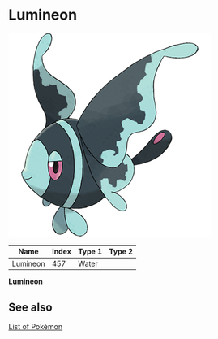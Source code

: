 # Lumineon


![Lumineon](images/457.png)

| **Name** | **Index** | **Type 1** | **Type 2** |
|----|----|----|----|
| Lumineon | 457 | Water  |  |

**Lumineon** 

## See also

[List of Pokémon](../pokemon.md)
